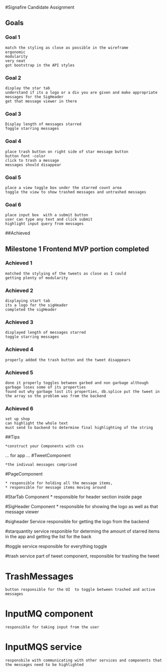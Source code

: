 #Signafire Candidate Assignment

## Goals

### Goal 1
    match the styling as close as possible in the wireframe
    ergonomic
    modularity
    very neat
    got bootstrap in the API styles
    
###  Goal 2
	display the star tab
	understand if its a logo or a div you are given and make appropriate messages for the SigHeader
	get that message viewer in there

### Goal 3
    Display length of messages starred
    Toggle starring messages

### Goal 4   
	place trash button on right side of star message button
	button font -color
	click to trash a message
	messages should disappear

### Goal 5
	place a view toggle box under the starred count area
	toggle the view to show trashed messages and untrashed messages
		
### Goal 6
	place input box  with a submit button
	user can type any text and click submit
	highlight input query from messages



##Achieved

## Milestone 1 Frontend MVP portion completed
### Achieved 1
	
	matched the stylying of the tweets as close as I could
	getting plenty of modularity
 
### Achieved 2
	displaying start tab
	its a logo for the sigHeader
	completed the sigHeader

### Achieved 3
	displayed length of messages starred
	toggle starring messages 

### Achieved 4
	properly added the trash button and the tweet disappears	

### Achieved 5
	done it properly toggles between garbed and non garbage although garbage loses some of its properties
	found out why garbage lost its properties, db.splice put the tweet in the array so the problem was from the backend

### Achieved 6 
	set up shop
	can highlight the whole text
	must send to backend to determine final highlighting of the string	
	

	



##Tips

    *construct your Components with css

...
for app
...
#TweetComponent
    
    *the indivual messages comprised

#PageComponent
    
    * responsible for holding all the message items,
    * responsible for message items moving around

#StarTab Component
	* responsible for header section inside page

#SigHeader Component
	* responsible for showing the logo as well as that message viewer
	

#sigheader Service
	responsible for getting the logo from the backend
	
#starquantity service
    responible for determing the amount of starred items in the app and getting the list for the back

#toggle service
	responsible for everything toggle

#trash service
	part of tweet component, responsible for trashing the tweet		

# TrashMessages 
	button responsible for the UI  to toggle between trashed and active messages	
# InputMQ component
	responsible for taking input from the user	

# InputMQS service
	responsbile with communicating with other services and components that the messages need to be highlighted